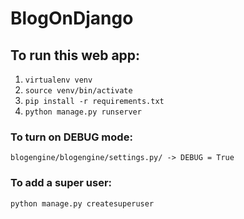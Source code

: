 # BlogOnDjango
## To run this web app:
1) ```virtualenv venv```
2) ```source venv/bin/activate```
3) ```pip install -r requirements.txt```
4) ```python manage.py runserver```
### To turn on DEBUG mode:
```blogengine/blogengine/settings.py/ -> DEBUG = True```
### To add a super user:
```python manage.py createsuperuser```